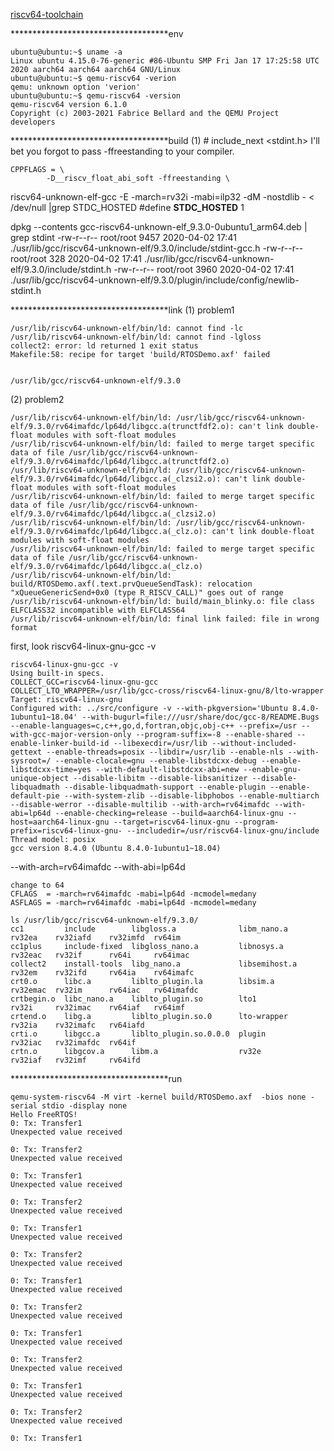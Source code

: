 [riscv64-toolchain](https://github.com/sifive/freedom-tools/releases)

************************************env
```
ubuntu@ubuntu:~$ uname -a
Linux ubuntu 4.15.0-76-generic #86-Ubuntu SMP Fri Jan 17 17:25:58 UTC 2020 aarch64 aarch64 aarch64 GNU/Linux 
ubuntu@ubuntu:~$ qemu-riscv64 -verion
qemu: unknown option 'verion'
ubuntu@ubuntu:~$ qemu-riscv64 -version
qemu-riscv64 version 6.1.0
Copyright (c) 2003-2021 Fabrice Bellard and the QEMU Project developers
```

************************************build
(1)  # include_next <stdint.h>
I'll bet you forgot to pass -ffreestanding to your compiler. 
```
CPPFLAGS = \
        -D__riscv_float_abi_soft -ffreestanding \
```



riscv64-unknown-elf-gcc -E   -march=rv32i      -mabi=ilp32 -dM -nostdlib - < /dev/null |grep STDC_HOSTED
#define __STDC_HOSTED__ 1

dpkg --contents gcc-riscv64-unknown-elf_9.3.0-0ubuntu1_arm64.deb  | grep stdint
-rw-r--r-- root/root      9457 2020-04-02 17:41 ./usr/lib/gcc/riscv64-unknown-elf/9.3.0/include/stdint-gcc.h
-rw-r--r-- root/root       328 2020-04-02 17:41 ./usr/lib/gcc/riscv64-unknown-elf/9.3.0/include/stdint.h
-rw-r--r-- root/root      3960 2020-04-02 17:41 ./usr/lib/gcc/riscv64-unknown-elf/9.3.0/plugin/include/config/newlib-stdint.h

************************************link
(1) problem1
```
/usr/lib/riscv64-unknown-elf/bin/ld: cannot find -lc
/usr/lib/riscv64-unknown-elf/bin/ld: cannot find -lgloss
collect2: error: ld returned 1 exit status
Makefile:58: recipe for target 'build/RTOSDemo.axf' failed


/usr/lib/gcc/riscv64-unknown-elf/9.3.0
```

(2) problem2
```
/usr/lib/riscv64-unknown-elf/bin/ld: /usr/lib/gcc/riscv64-unknown-elf/9.3.0/rv64imafdc/lp64d/libgcc.a(trunctfdf2.o): can't link double-float modules with soft-float modules
/usr/lib/riscv64-unknown-elf/bin/ld: failed to merge target specific data of file /usr/lib/gcc/riscv64-unknown-elf/9.3.0/rv64imafdc/lp64d/libgcc.a(trunctfdf2.o)
/usr/lib/riscv64-unknown-elf/bin/ld: /usr/lib/gcc/riscv64-unknown-elf/9.3.0/rv64imafdc/lp64d/libgcc.a(_clzsi2.o): can't link double-float modules with soft-float modules
/usr/lib/riscv64-unknown-elf/bin/ld: failed to merge target specific data of file /usr/lib/gcc/riscv64-unknown-elf/9.3.0/rv64imafdc/lp64d/libgcc.a(_clzsi2.o)
/usr/lib/riscv64-unknown-elf/bin/ld: /usr/lib/gcc/riscv64-unknown-elf/9.3.0/rv64imafdc/lp64d/libgcc.a(_clz.o): can't link double-float modules with soft-float modules
/usr/lib/riscv64-unknown-elf/bin/ld: failed to merge target specific data of file /usr/lib/gcc/riscv64-unknown-elf/9.3.0/rv64imafdc/lp64d/libgcc.a(_clz.o)
/usr/lib/riscv64-unknown-elf/bin/ld: build/RTOSDemo.axf(.text.prvQueueSendTask): relocation "xQueueGenericSend+0x0 (type R_RISCV_CALL)" goes out of range
/usr/lib/riscv64-unknown-elf/bin/ld: build/main_blinky.o: file class ELFCLASS32 incompatible with ELFCLASS64
/usr/lib/riscv64-unknown-elf/bin/ld: final link failed: file in wrong format
```

first, look riscv64-linux-gnu-gcc -v
```
riscv64-linux-gnu-gcc -v
Using built-in specs.
COLLECT_GCC=riscv64-linux-gnu-gcc
COLLECT_LTO_WRAPPER=/usr/lib/gcc-cross/riscv64-linux-gnu/8/lto-wrapper
Target: riscv64-linux-gnu
Configured with: ../src/configure -v --with-pkgversion='Ubuntu 8.4.0-1ubuntu1~18.04' --with-bugurl=file:///usr/share/doc/gcc-8/README.Bugs --enable-languages=c,c++,go,d,fortran,objc,obj-c++ --prefix=/usr --with-gcc-major-version-only --program-suffix=-8 --enable-shared --enable-linker-build-id --libexecdir=/usr/lib --without-included-gettext --enable-threads=posix --libdir=/usr/lib --enable-nls --with-sysroot=/ --enable-clocale=gnu --enable-libstdcxx-debug --enable-libstdcxx-time=yes --with-default-libstdcxx-abi=new --enable-gnu-unique-object --disable-libitm --disable-libsanitizer --disable-libquadmath --disable-libquadmath-support --enable-plugin --enable-default-pie --with-system-zlib --disable-libphobos --enable-multiarch --disable-werror --disable-multilib --with-arch=rv64imafdc --with-abi=lp64d --enable-checking=release --build=aarch64-linux-gnu --host=aarch64-linux-gnu --target=riscv64-linux-gnu --program-prefix=riscv64-linux-gnu- --includedir=/usr/riscv64-linux-gnu/include
Thread model: posix
gcc version 8.4.0 (Ubuntu 8.4.0-1ubuntu1~18.04) 
```
--with-arch=rv64imafdc --with-abi=lp64d
```
change to 64
CFLAGS  = -march=rv64imafdc -mabi=lp64d -mcmodel=medany
ASFLAGS = -march=rv64imafdc -mabi=lp64d -mcmodel=medany
```



```
ls /usr/lib/gcc/riscv64-unknown-elf/9.3.0/
cc1         include        libgloss.a              libm_nano.a    rv32ea    rv32iafd    rv32imfd  rv64im
cc1plus     include-fixed  libgloss_nano.a         libnosys.a     rv32eac   rv32if      rv64i     rv64imac
collect2    install-tools  libg_nano.a             libsemihost.a  rv32em    rv32ifd     rv64ia    rv64imafc
crt0.o      libc.a         liblto_plugin.la        libsim.a       rv32emac  rv32im      rv64iac   rv64imafdc
crtbegin.o  libc_nano.a    liblto_plugin.so        lto1           rv32i     rv32imac    rv64iaf   rv64imf
crtend.o    libg.a         liblto_plugin.so.0      lto-wrapper    rv32ia    rv32imafc   rv64iafd
crti.o      libgcc.a       liblto_plugin.so.0.0.0  plugin         rv32iac   rv32imafdc  rv64if
crtn.o      libgcov.a      libm.a                  rv32e          rv32iaf   rv32imf     rv64ifd
```

************************************run

```
qemu-system-riscv64 -M virt -kernel build/RTOSDemo.axf  -bios none -serial stdio -display none
Hello FreeRTOS!
0: Tx: Transfer1
Unexpected value received

0: Tx: Transfer2
Unexpected value received

0: Tx: Transfer1
Unexpected value received

0: Tx: Transfer2
Unexpected value received

0: Tx: Transfer1
Unexpected value received

0: Tx: Transfer2
Unexpected value received

0: Tx: Transfer1
Unexpected value received

0: Tx: Transfer2
Unexpected value received

0: Tx: Transfer1
Unexpected value received

0: Tx: Transfer2
Unexpected value received

0: Tx: Transfer1
Unexpected value received

0: Tx: Transfer2
Unexpected value received

0: Tx: Transfer1
```

